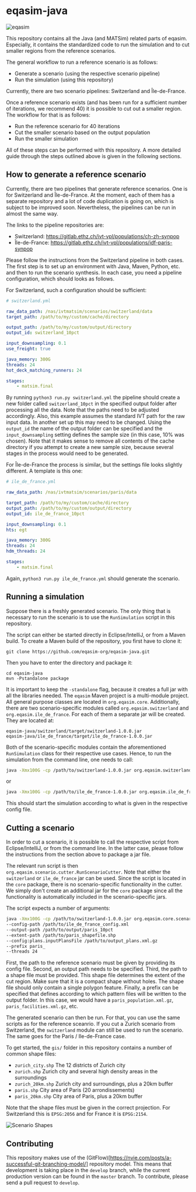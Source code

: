 # eqasim-java

![eqasim](docs/top.png "eqasim")

This repository contains all the Java (and MATSim) related parts of eqasim.
Especially, it contains the standardized code to run the simulation and to cut
smaller regions from the reference scenarios.

The general workflow to run a reference scenario is as follows:
- Generate a scenario (using the respective scenario pipeline)
- Run the simulation (using this repository)

Currently, there are two scenario pipelines: Switzerland and Île-de-France.

Once a reference scenario exists (and has been run for a sufficient number of
iterations, we recommend 40) it is possible to cut out a smaller region. The
workflow for that is as follows:
- Run the reference scenario for 40 iterations
- Cut the smaller scenario based on the output population
- Run the smaller simulation

All of these steps can be performed with this repository. A more detailed guide
through the steps outlined above is given in the following sections.

## How to generate a reference scenario

Currently, there are two pipelines that generate reference scenarios. One is for
Switzerland and Île-de-France. At the moment, each of them has a separate
repository and a lot of code duplication is going on, which is subject to be
improved soon. Nevertheless, the pipelines can be run in almost the same way.

The links to the pipeline repositories are:
- Switzerland: https://gitlab.ethz.ch/ivt-vpl/populations/ch-zh-synpop
- Île-de-France: https://gitlab.ethz.ch/ivt-vpl/populations/idf-paris-synpop

Please follow the instructions from the Switzerland pipeline in both cases. The
first step is to set up an environment with Java, Maven, Python, etc. and then
to run the scenario synthesis. In each case, you need a pipeline configuration,
which should looks as follows.

For Switzerland, such a configuration should be sufficient:
```yml
# switzerland.yml

raw_data_path: /nas/ivtmatsim/scenarios/switzerland/data
target_path: /path/to/my/custom/cache/directory

output_path: /path/to/my/custom/output/directory
output_id: switzerland_10pct

input_downsampling: 0.1
use_freight: true

java_memory: 300G
threads: 24
hot_deck_matching_runners: 24

stages:
    - matsim.final
```

By running `python3 run.py switzerland.yml` the pipeline should create a new folder
called `switzerland_10pct` in the specified output folder after processing all
the data. Note that the paths need to be adjusted accordingly. Also, this example
assumes the standard IVT path for the raw input data. In another set up this
may need to be changed. Using the `output_id` the name of the output folder can
be specified and the `input_downsampling` setting defines the sample size (in
this case, 10% was chosen). Note that it makes sense to remove all contents of
the cache directory if you attempt to create a new sample size, because several
stages in the process would need to be generated.

For Île-de-France the process is similar, but the settings file looks slightly
different. A template is this one:

```yml
# ile_de_france.yml

raw_data_path: /nas/ivtmatsim/scenarios/paris/data

target_path: /path/to/my/custom/cache/directory
output_path: /path/to/my/custom/output/directory
output_id: ile_de_france_10pct

input_downsampling: 0.1
hts: egt

java_memory: 300G
threads: 24
hdm_threads: 24

stages:
    - matsim.final
```

Again, `python3 run.py ile_de_france.yml` should generate the scenario.

## Running a simulation

Suppose there is a freshly generated scenario. The only
thing that is necessary to run the scenario is to use the `RunSimulation` script
in this repository.

The script can either be started directly in Eclipse/IntelliJ, or from a Maven
build. To create a Maven build of the repository, you first have to clone it:

    git clone https://github.com/eqasim-org/eqasim-java.git

Then you have to enter the directory and package it:

    cd eqasim-java
    mvn -Pstandalone package

It is important to keep the `-standalone` flag, because it creates a full jar
with all the libraries needed. The `eqasim` Maven project is a multi-module
project. All general purpose classes are located in `org.eqasim.core`. Additionally,
there are two scenario-specific modules called `org.eqasim.switzerland` and
`org.eqasim.ile_de_france`. For each of them a separate jar will be created. They
are located at:

    eqasim-java/switzerland/target/switzerland-1.0.0.jar
    eqasim-java/ile_de_france/target/ile_de_france-1.0.0.jar

Both of the scenario-specific modules contain the aforementioned `RunSimulation` class
for their respective use cases. Hence, to run the simulation from the command
line, one needs to call:

```bash
java -Xmx100G -cp /path/to/switzerland-1.0.0.jar org.eqasim.switzerland.RunSimulation --config-path /path/to/switzerland_config.xml
```
or

```bash
java -Xmx100G -cp /path/to/ile_de_france-1.0.0.jar org.eqasim.ile_de_france.RunSimulation --config-path /path/to/ile_de_france_config.xml
```

This should start the simulation according to what is given in the respective
config file.

## Cutting a scenario

In order to cut a scenario, it is possible to call the respective script from
Eclipse/IntelliJ, or from the command line. In the latter case, please follow
the instructions from the section above to package a jar file.

The relevant run script is then `org.eqasim.scenario.cutter.RunScenarioCutter`.
Note that either the `switzerland` or `ile_de_france`
jar can be used. Since the script is located in the `core` package, there is no
scenario-specific functionality in the cutter. We simply don't create an additional
jar for the `core` package since all the functionality is automatically included in
the scenario-specific jars.

The script expects a number of arguments:

```bash
java -Xmx100G -cp /path/to/switzerland-1.0.0.jar org.eqasim.core.scenario.cutter.RunScenarioCutter
--config-path /path/to/ile_de_france_config.xml
--output-path /path/to/output/paris_10pct
--extent-path /path/to/paris_shapefile.shp
--config:plans.inputPlansFile /path/to/output_plans.xml.gz
--prefix paris_
--threads 24
```

First, the path to the reference scenario must be given by providing its config
file. Second, an output path needs to be specified. Third, the path to a shape file
must be provided. This shape file determines the extent of the cut region. Make
sure that it is a compact shape without holes. The shape file should only contain
a single polygon feature. Finally, a prefix can be specified that defines according
to which pattern files will be written to the output folder. In this case, we would
have a `paris_population.xml.gz`, `paris_facilities.xml.gz`, etc.

The generated scenario can then be run. For that, you can use the same scripts
as for the reference sceanrio. If you cut a Zurich scenario from Switzerland,
the `switzerland` module can still be used to run the scenario. The same goes
for the Paris / Ile-de-France case.

To get started, the `gis/` folder in this repository contains a number of common
shape files:
- `zurich_city.shp` The 12 districts of Zurich city
- `zurich.shp` Zurich city and several high density areas in the surroundings
- `zurich_20km.shp` Zurich city and surroundings, plus a 20km buffer
- `paris.shp` City area of Paris (20 arrondissements)
- `paris_20km.shp` City area of Paris, plus a 20km buffer

Note that the shape files must be given in the correct projection. For Switzerland
this is `EPSG:2056` and for France it is `EPSG:2154`.

![Scenario Shapes](gis/shapes.png "Scenario Shapes")

## Contributing

This repository makes use of the (GitFlow)[https://nvie.com/posts/a-successful-git-branching-model/] repository model. This means that development is taking place in the `develop` branch, while the current production version can be found in the `master` branch. To contribute, please send a pull request to `develop`.

